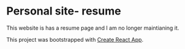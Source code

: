 # Personal site- resume
This website is has a resume page and I am no longer maintianing it.    

This project was bootstrapped with [Create React App](https://github.com/facebookincubator/create-react-app).
